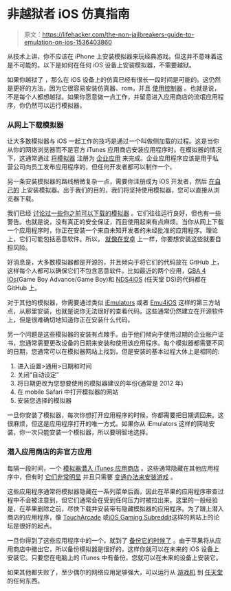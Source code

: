 # 非越狱者 iOS 仿真指南

> 原文：<https://lifehacker.com/the-non-jailbreakers-guide-to-emulation-on-ios-1536403860>

从技术上讲，你不应该在 iPhone 上安装模拟器来玩经典游戏。但这并不意味着这是不可能的。以下是如何在任何 iOS 设备上安装模拟器，不需要越狱。



如果你越狱了 ，那么在 iOS 设备上的仿真已经有很长一段时间是可能的。这仍然是更好的方法，因为它很容易安装仿真器、rom，并且 [使用控制器](http://lifehacker.com/how-to-use-a-gamepad-for-any-ios-game-not-just-emulato-5991266) 。也就是说，不是每个人都想越狱。如果你愿意做一点工作，并留意进入应用商店的流氓应用程序，你仍然可以运行模拟器。

### 从网上下载模拟器

让大多数模拟器与 iOS 一起工作的技巧是通过一个叫做侧加载的过程。这是当你从你的网络浏览器而不是官方 iTunes 应用商店安装应用程序时。在模拟器的情况下，这通常通过 [将模拟器](http://readwrite.com/2013/07/16/super-mario-zips-through-a-loophole-in-apples-app-restrictions#awesm=~oxzZLdYmqxLfOn) 注册为 [企业应用](https://developer.apple.com/support/ios/enterprise.html) 来完成。企业应用程序应该是用于私营公司向员工发布应用程序的，但任何开发者都可以制作一个。

另一条安装模拟器的路线稍微复杂一点，需要你注册成为 iOS 开发者，然后 [在自己的](http://www.aorensoftware.com/blog/2011/05/23/play-snes-games-on-your-ipad-without-jailbreaking/) 上安装模拟器。出于我们的目的，我们将坚持使用模拟器，您可以直接从浏览器下载。

我们已经 [讨论过一些你之前可以下载的模拟器](https://lifehacker.com/gba4ios-emulates-gameboy-advance-games-on-ios-no-jailb-1526268098) 。它们往往运行良好，但也有一些警告。也就是说，没有真正的安全保证，而且使用起来有点麻烦。当你从网上下载一个应用程序时，你正在安装一个来自未知开发者的未经批准的应用程序。理论上，它们可能包括恶意软件。所以， [就像在安卓](http://lifehacker.com/how-secure-is-android-really-1446328680) 上一样，你要想安装这些就要自担风险。

好消息是，大多数模拟器都是开源的，并且倾向于将它们的代码放在 GitHub 上，这样每个人都可以确保它们不包含恶意软件。比如最近的两个应用，[GBA 4 IOs](http://gba4iosapp.com/download/)(Game Boy Advance/Game Boy)和 [NDS4iOS](http://nds4ios.angelxwind.net/i/?page/downloads) (任天堂 DS)的代码都在 GitHub 上。

对于其他的模拟器，你需要通过类似 [iEmulators](http://iemulators.com/) 或者 [Emu4iOS](http://emu4ios.net/) 这样的第三方站点，从那里安装，也就是说你无法很好的查看代码。这些通常仍然建立在开源软件上，但是很难确切地知道你正在安装什么代码。

另一个问题是这些模拟器的安装有点棘手。由于他们倾向于使用过期的企业帐户证书，您通常需要更改设备的日期来安装和使用该应用程序。每个模拟器都需要不同的日期，您通常可以在模拟器网站上找到，但是安装的基本过程大体上是相同的:

1.  进入设置>通用>日期和时间
2.  关闭“自动设定”
3.  将日期更改为您想要使用的模拟器建议的年份(通常是 2012 年)
4.  在 mobile Safari 中打开模拟器的网站
5.  安装您选择的模拟器

一旦你安装了模拟器，每次你想打开应用程序的时候，你都需要把日期调回来。这很麻烦，但这是应用程序打开的唯一方式。如果你从 iEmulators 这样的网站安装，你一次只能安装一个模拟器，所以要明智地选择。

### 潜入应用商店的非官方应用

每隔一段时间，一个 [模拟器潜入 iTunes 应用商店](https://lifehacker.com/remote-file-manager-sneaks-a-snes-emulator-onto-your-ip-1245256779) 。这些通常隐藏在其他应用程序中，但有时 [它们非常明显](https://itunes.apple.com/kr/app/idos/id377135644?l=en&mt=8) 并且只需要 [变通办法来安装游戏](http://forums.toucharcade.com/showpost.php?p=1546797&postcount=54) 。

这些应用程序通常将模拟器隐藏在一系列菜单后面，因此在苹果的应用程序审查过程中不会被注意到，但它们通常会在受到任何压力时被拉出来。这里的一般经验是，在苹果删除之前，尽快下载并安装带有隐藏模拟器的应用程序。为了跟上潜入商店的应用程序，像 [TouchArcade](http://forums.toucharcade.com/forumdisplay.php?s=65a2c31c2245678317600ad54925704d&f=2) 或[iOS Gaming Subreddit](http://www.reddit.com/r/iOSGaming)这样的网站上的论坛是很好的起点。

一旦你得到了这些应用程序中的一个，就到了 [备份它的时候了](https://lifehacker.com/what-do-i-do-when-apple-removes-an-app-i-bought-from-th-5867673) 。由于苹果将从应用商店中撤出它，所以备份模拟器是很好的，这样你就可以在未来的 iOS 设备上安装它。只要您在电脑上的 iTunes 中有备份，您就可以在未来的设备上安装它。

如果其他都失败了，至少偶尔的网络应用足够强大，可以运行从 [游戏机](http://www.benmidi.com/gameboy/) 到 [任天堂](https://lifehacker.com/webnes-plays-your-nintendo-games-in-a-mobile-browser-1524412442) 的任何东西。
